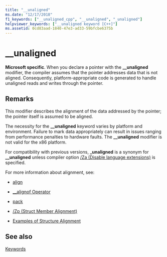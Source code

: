```yaml
---
title: "__unaligned"
ms.date: "12/17/2018" 
f1_keywords: ["__unaligned_cpp", "__unaligned", "_unaligned"]
helpviewer_keywords: ["__unaligned keyword [C++]"]
ms.assetid: 0cd83aad-1840-47e3-ad33-59bfcbe6375b
---
```

# __unaligned

**Microsoft specific**. When you declare a pointer with the **__unaligned** modifier, the compiler assumes that the pointer addresses data that is not aligned. Consequently, platform-appropriate code is generated to handle unaligned reads and writes through the pointer.

## Remarks

This modifier describes the alignment of the data addressed by the pointer; the pointer itself is assumed to be aligned.

The necessity for the **__unaligned** keyword varies by platform and environment. Failure to mark data appropriately can result in issues ranging from performance penalties to hardware faults. The **__unaligned** modifier is not valid for the x86 platform.

For compatibility with previous versions, **_unaligned** is a synonym for **__unaligned** unless compiler option [/Za \(Disable language extensions)](../build/reference/za-ze-disable-language-extensions.md) is specified.

For more information about alignment, see:

- [align](../cpp/align-cpp.md)

- [__alignof Operator](../cpp/alignof-operator.md)

- [pack](../preprocessor/pack.md)

- [/Zp (Struct Member Alignment)](../build/reference/zp-struct-member-alignment.md)

- [Examples of Structure Alignment](../build/x64-software-conventions.md#examples-of-structure-alignment)

## See also

[Keywords](../cpp/keywords-cpp.md)